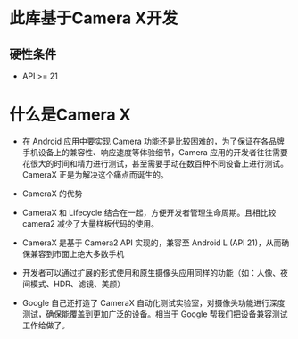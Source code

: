 # 此库基于Camera X开发

## 硬性条件

- API >= 21

# 什么是Camera X

- 在 Android 应用中要实现 Camera
  功能还是比较困难的，为了保证在各品牌手机设备上的兼容性、响应速度等体验细节，Camera
  应用的开发者往往需要花很大的时间和精力进行测试，甚至需要手动在数百种不同设备上进行测试。CameraX
  正是为解决这个痛点而诞生的。

- CameraX 的优势

- CameraX 和 Lifecycle 结合在一起，方便开发者管理生命周期。且相比较 camera2
  减少了大量样板代码的使用。

- CameraX 是基于 Camera2 API 实现的，兼容至 Android L (API
  21)，从而确保兼容到市面上绝大多数手机

- 开发者可以通过扩展的形式使用和原生摄像头应用同样的功能（如：人像、夜间模式、HDR、滤镜、美颜）

- Google 自己还打造了 CameraX
  自动化测试实验室，对摄像头功能进行深度测试，确保能覆盖到更加广泛的设备。相当于 Google
  帮我们把设备兼容测试工作给做了。

